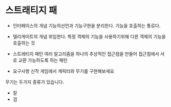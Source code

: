 # 스트래티지 패

* 인터페이스의 개념
기능의선언과 기능구현을 분리한다.
기능을 호출하는 통로다.

* 델리게이트의 개념
위임한다.
특정 객체의 기능을 사용하기위해 다른 객체의 기능을 호출하는 것

* 스트레티지 패턴
여러 알고리즘을 하나의 추상적인 접근점을 만들어 접근점에서 서로 교환 가능하도록 하는 패턴

* 요구사항
신작 게임에서 캐릭터와 무기를 구현해보세요

무기는 두가지 종류가 있습니다.
 - 칼
 - 검
